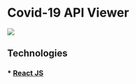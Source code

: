 # Covid-19 API Viewer
<img center src="https://imgur.com/fTAQ3zb.png">

## Technologies
### * <a href="https://reactjs.org/">React JS</a>